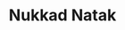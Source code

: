 ---
title: Nukkad Natak
dates: 7th October
times: 10:00 a.m. to 11:30 p.m.
venue: Amphitheatre
description: >-
   "Theatre is a Powerful Art Form, it teaches lessons about life, society and emotion and more importantly about yourself" -Anastasia Roberts

   **Topics**
    - Raising awareness about regulating self for a safe and healthy environment, particularly concerning particularly concerning beverage consumption.
    - Providing guidance on abstaining from substance abuse.
    - Demonstrating stress and anger management skills as essential leadership qualities. 4. Showcasing the connection between healthy routines and academic success.
    - The Dark world of digital addiction.
    - Spreading Little Joys around us.

rules: >-
  **Rules**
   - Maximum Participants in this event is 5 students.
   - It can enacted in any language , however the narrative needs to explained to the judges and audience in English.
   - The Duration of this competition is 5-7 minutes only considering the constraint of time.
   - Students will have very limited time to get ready for the competition. Kindly be ready with props, musical instruments and costume prior to 9:00 am.
   - The Timing for this event is 9:00am -11:30 am.
   - Reporting Date, Time and Venue : 7th October and by 8:30 am near the Amphitheatre.
   - The First warning bell will be after 5 minutes and the final bell after 7 minutes.
   - If the team takes more time than the performance time there will be negative marking. Use of foul/obscene language of any kind is prohibited.
   - Students need to carry their own props for this competition and they need to handmade.
   - Musical Instruments can be carried by respective schools for this competition.

   **Criteria for judgement**
   - Relevance to the topic of the Nukkad Natak. The narrative’s introduction of the story.
   - Script and Dialogues of the play conveying the topic clearly.
   - The actors performances, body language, clarity of the dialogues will be assessed. Creativity and Originality of the story telling will be assessed.
   - Audience Engagement - assessing how well the Nukkad Natak captivates and engages the audience.
   - Assessing the appropriateness and relevance of costumes and props to the storyline and characters.
---
